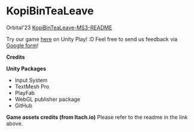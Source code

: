 # KopiBinTeaLeave
Orbital'23
[KopiBinTeaLeave-MS3-README](https://docs.google.com/document/d/1hfhP4AdD3oPOpzp8BgfsDGf7hed0kbHHc0Av8YhDcgI/edit?usp=sharing)

Try our game [here](https://play.unity.com/mg/other/webgl-builds-349693) on Unity Play! :D
Feel free to send us feedback via [Google form](https://forms.gle/tMDrzRnowSbGRxuY6)! 



**Credits** 

**Unity Packages**
- Input System
- TextMesh Pro
- PlayFab
- WebGL publisher package
- GitHub


**Game assets credits (from Itach.io)**
Please refer to the readme in the link above.
